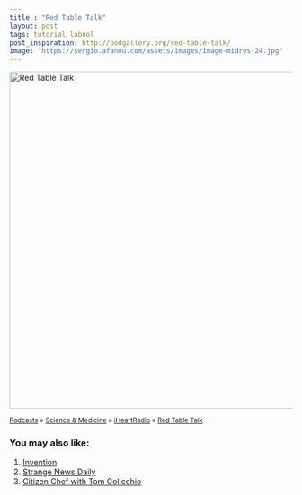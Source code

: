 ```yaml
---
title : "Red Table Talk"
layout: post
tags: tutorial labnol
post_inspiration: http://podgallery.org/red-table-talk/
image: "https://sergio.afanou.com/assets/images/image-midres-24.jpg"
---
```


<p><a href="http://podgallery.org/red-table-talk/" style="border:none;"><img width="600" height="600" src="http://podgallery.org/artwork/podcasts/red-table-talk.jpg" class="attachment-post-thumbnail size-post-thumbnail wp-post-image" alt="Red Table Talk" srcset="http://i0.wp.com/podgallery.org/artwork/podcasts/red-table-talk.jpg?resize=200%2C200 200w, http://i0.wp.com/podgallery.org/artwork/podcasts/red-table-talk.jpg?w=600 600w" sizes="(max-width: 600px) 100vw, 600px" /></a></p><p><small><a href="http://podgallery.org/">Podcasts</a> &raquo; <a href="http://podgallery.org/topic/science-medicine/" title="1315">Science &amp; Medicine</a> &raquo; <a href="http://podgallery.org/producer/iheartradio/" rel="tag">iHeartRadio</a> &raquo; <a href='http://podgallery.org/red-table-talk/'>Red Table Talk</a></small></p><div class='yarpp-related-rss'>
<h3>You may also like:</h3><ol>
<li><a href="http://podgallery.org/invention/" rel="bookmark" title="Invention">Invention </a></li>
<li><a href="http://podgallery.org/strange-news-daily/" rel="bookmark" title="Strange News Daily">Strange News Daily </a></li>
<li><a href="http://podgallery.org/citizen-chef-with-tom-colicchio/" rel="bookmark" title="Citizen Chef with Tom Colicchio">Citizen Chef with Tom Colicchio </a></li>
</ol>
</div>
